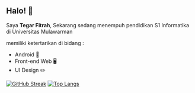 ## Halo! 👋

Saya **Tegar Fitrah**,
Sekarang sedang menempuh pendidikan S1 Informatika di Universitas Mulawarman

memiliki ketertarikan di bidang :
- Android 📱
- Front-end Web 🖥️
- UI Design ✏️

[![GitHub Streak](https://streak-stats.demolab.com?user=tegarfn&theme=dark&hide_border=true&locale=id&mode=weekly)](https://git.io/streak-stats)
[![Top Langs](https://https://github-readme-stats.vercel.app/api/top-langs/?username=anuraghazra&layout=compact)](https://github.com/tegarfn/github-readme-stats)
